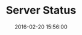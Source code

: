 ---
layout: inner
position: right
title: 'Server Status'
date: 2016-02-20 15:56:00
categories: development
tags: Status Embed
featured_image: '/img/example1.jpg'
project_link: ''
button_text: ''
button_icon: ''
lead_text: 'Check your minecraft status on interval and when configured it will also notify a specific role when a server is offline for X amount of time. '
---